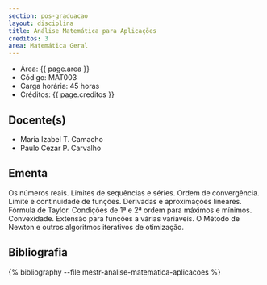 ```yaml
---
section: pos-graduacao
layout: disciplina
title: Análise Matemática para Aplicações
creditos: 3
area: Matemática Geral
---
```


- Área: {{ page.area }}
- Código: MAT003
- Carga horária: 45 horas 
- Créditos: {{ page.creditos }}

## Docente(s)

- Maria Izabel T. Camacho
- Paulo Cezar P. Carvalho

## Ementa

Os números reais. Limites de sequências e séries. Ordem de
convergência. Limite e continuidade de funções. Derivadas e
aproximações lineares. Fórmula de Taylor. Condições de 1ª e 2ª ordem
para máximos e mínimos. Convexidade. Extensão para funções a várias
variáveis. O Método de Newton e outros algoritmos iterativos de
otimização.

## Bibliografia

{% bibliography --file mestr-analise-matematica-aplicacoes %}

